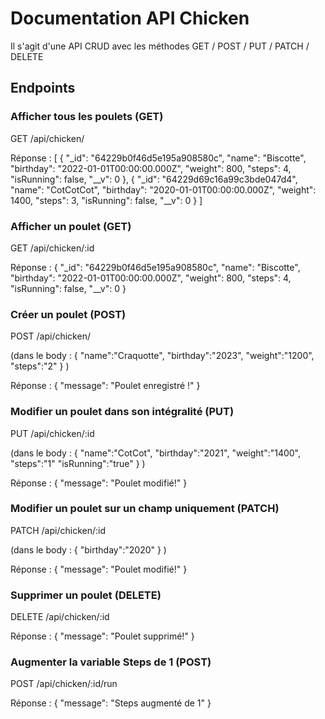 # Documentation API Chicken

Il s'agit d'une API CRUD avec les méthodes GET / POST / PUT / PATCH / DELETE

## Endpoints

### Afficher tous les poulets (GET)

GET /api/chicken/

Réponse :
[
{
"_id": "64229b0f46d5e195a908580c",
"name": "Biscotte",
"birthday": "2022-01-01T00:00:00.000Z",
"weight": 800,
"steps": 4,
"isRunning": false,
"__v": 0
},
{
"_id": "64229d69c16a99c3bde047d4",
"name": "CotCotCot",
"birthday": "2020-01-01T00:00:00.000Z",
"weight": 1400,
"steps": 3,
"isRunning": false,
"__v": 0
}
]

### Afficher un poulet (GET)

GET /api/chicken/:id

Réponse :
{
"\_id": "64229b0f46d5e195a908580c",
"name": "Biscotte",
"birthday": "2022-01-01T00:00:00.000Z",
"weight": 800,
"steps": 4,
"isRunning": false,
"\_\_v": 0
}

### Créer un poulet (POST)

POST /api/chicken/

(dans le body :
{
"name":"Craquotte",
"birthday":"2023",
"weight":"1200",
"steps":"2"
}
)

Réponse :
{
"message": "Poulet enregistré !"
}

### Modifier un poulet dans son intégralité (PUT)

PUT /api/chicken/:id

(dans le body :
{
"name":"CotCot",
"birthday":"2021",
"weight":"1400",
"steps":"1"
"isRunning":"true"
}
)

Réponse :
{
"message": "Poulet modifié!"
}

### Modifier un poulet sur un champ uniquement (PATCH)

PATCH /api/chicken/:id

(dans le body :
{
"birthday":"2020"
}
)

Réponse :
{
"message": "Poulet modifié!"
}

### Supprimer un poulet (DELETE)

DELETE /api/chicken/:id

Réponse :
{
"message": "Poulet supprimé!"
}

### Augmenter la variable Steps de 1 (POST)

POST /api/chicken/:id/run

Réponse :
{
"message": "Steps augmenté de 1"
}
